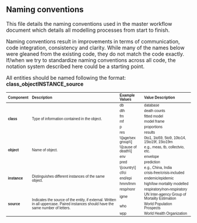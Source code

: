 ## Naming conventions

This file details the naming conventions used in the master workflow
document which details all modelling processes from start to finish.

Naming conventions result in improvements in terms of communication,
code integration, consistency and clarity. While many of the names below
were gleaned from the existing code, they do not match the code exactly.
If/when we try to standardize naming conventions across all code, the
notation system described here could be a starting point.

All entities should be named following the format:
**class_objectINSTANCE_source**

<table class=" hover-paper" style="font-size: 10px; font-family: &quot;Arial Narrow&quot;, arial, helvetica, sans-serif; width: auto !important; margin-left: auto; margin-right: auto;">
<thead>
<tr>
<th style="text-align:left;">
Component
</th>
<th style="text-align:left;">
Description
</th>
<th style="text-align:left;">
Example Values
</th>
<th style="text-align:left;">
Value Description
</th>
</tr>
</thead>
<tbody>
<tr>
<td style="text-align:left;font-weight: bold;vertical-align: middle !important;" rowspan="6">
class
</td>
<td style="text-align:left;vertical-align: middle !important;" rowspan="6">
Type of information contained in the object.
</td>
<td style="text-align:left;">
db
</td>
<td style="text-align:left;">
database
</td>
</tr>
<tr>
<td style="text-align:left;">
dth
</td>
<td style="text-align:left;">
death counts
</td>
</tr>
<tr>
<td style="text-align:left;">
fm
</td>
<td style="text-align:left;">
fitted model
</td>
</tr>
<tr>
<td style="text-align:left;">
mf
</td>
<td style="text-align:left;">
model frame
</td>
</tr>
<tr>
<td style="text-align:left;">
p
</td>
<td style="text-align:left;">
proportions
</td>
</tr>
<tr>
<td style="text-align:left;">
res
</td>
<td style="text-align:left;">
results
</td>
</tr>
<tr>
<td style="text-align:left;font-weight: bold;vertical-align: middle !important;" rowspan="4">
object
</td>
<td style="text-align:left;vertical-align: middle !important;" rowspan="4">
Name of object.
</td>
<td style="text-align:left;">
\\[age/sex group\\]
</td>
<td style="text-align:left;">
0to1, 1to59, 5to9, 10to14, 15to19f, 15to19m
</td>
</tr>
<tr>
<td style="text-align:left;">
\\[cause of death\\]
</td>
<td style="text-align:left;">
e.g., meas, tb, collectvio, etc.
</td>
</tr>
<tr>
<td style="text-align:left;">
env
</td>
<td style="text-align:left;">
envelope
</td>
</tr>
<tr>
<td style="text-align:left;">
pred
</td>
<td style="text-align:left;">
prediction
</td>
</tr>
<tr>
<td style="text-align:left;font-weight: bold;vertical-align: middle !important;" rowspan="5">
instance
</td>
<td style="text-align:left;vertical-align: middle !important;" rowspan="5">
Distinguishes different instances of the same object.
</td>
<td style="text-align:left;">
\[country\]
</td>
<td style="text-align:left;">
e.g., China, India
</td>
</tr>
<tr>
<td style="text-align:left;">
cf/ci
</td>
<td style="text-align:left;">
crisis-free/crisis-included
</td>
</tr>
<tr>
<td style="text-align:left;">
end/epi
</td>
<td style="text-align:left;">
endemic/epidemic
</td>
</tr>
<tr>
<td style="text-align:left;">
hmm/lmm
</td>
<td style="text-align:left;">
high/low mortality modelled
</td>
</tr>
<tr>
<td style="text-align:left;">
resp/nonr
</td>
<td style="text-align:left;">
respiratory/non-respiratory
</td>
</tr>
<tr>
<td style="text-align:left;font-weight: bold;vertical-align: middle !important;" rowspan="3">
source
</td>
<td style="text-align:left;vertical-align: middle !important;" rowspan="3">
Indicates the source of the entity, if external. Written in all
uppercase. Paired instances should have the same number of letters.
</td>
<td style="text-align:left;">
igme
</td>
<td style="text-align:left;">
UN Inter-agency Group of Mortality Estimation
</td>
</tr>
<tr>
<td style="text-align:left;">
who
</td>
<td style="text-align:left;">
World Population Prospects
</td>
</tr>
<tr>
<td style="text-align:left;">
wpp
</td>
<td style="text-align:left;">
World Health Organization
</td>
</tr>
</tbody>
</table>
